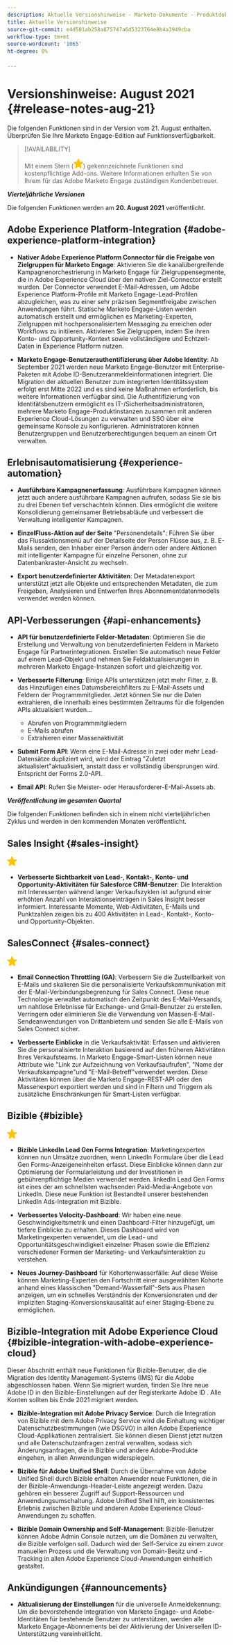 ```yaml
---
description: Aktuelle Versionshinweise - Marketo-Dokumente - Produktdokumentation
title: Aktuelle Versionshinweise
source-git-commit: e4d581ab258a875747a6d5323764e8b4a3949cba
workflow-type: tm+mt
source-wordcount: '1065'
ht-degree: 0%

---
```


# Versionshinweise: August 2021 {#release-notes-aug-21}

Die folgenden Funktionen sind in der Version vom 21. August enthalten. Überprüfen Sie Ihre Marketo Engage-Edition auf Funktionsverfügbarkeit.

>[!AVAILABILITY]
>
>Mit einem Stern (![](assets/yellow-star.png)) gekennzeichnete Funktionen sind kostenpflichtige Add-ons. Weitere Informationen erhalten Sie von Ihrem für das Adobe Marketo Engage zuständigen Kundenbetreuer.

**_Vierteljährliche Versionen_**

Die folgenden Funktionen werden am **20. August 2021** veröffentlicht.

## Adobe Experience Platform-Integration {#adobe-experience-platform-integration}

* **Nativer Adobe Experience Platform Connector für die Freigabe von Zielgruppen für Marketo Engage**: Aktivieren Sie die kanalübergreifende Kampagnenorchestrierung in Marketo Engage für Zielgruppensegmente, die in Adobe Experience Cloud über den nativen Ziel-Connector erstellt wurden. Der Connector verwendet E-Mail-Adressen, um Adobe Experience Platform-Profile mit Marketo Engage-Lead-Profilen abzugleichen, was zu einer sehr präzisen Segmentfreigabe zwischen Anwendungen führt. Statische Marketo Engage-Listen werden automatisch erstellt und ermöglichen es Marketing-Experten, Zielgruppen mit hochpersonalisiertem Messaging zu erreichen oder Workflows zu initiieren. Aktivieren Sie Zielgruppen, indem Sie ihren Konto- und Opportunity-Kontext sowie vollständigere und Echtzeit-Daten in Experience Platform nutzen.

* **Marketo Engage-Benutzerauthentifizierung über Adobe Identity**: Ab September 2021 werden neue Marketo Engage-Benutzer mit Enterprise-Paketen mit Adobe ID-Benutzeranmeldeinformationen integriert. Die Migration der aktuellen Benutzer zum integrierten Identitätssystem erfolgt erst Mitte 2022 und es sind keine Maßnahmen erforderlich, bis weitere Informationen verfügbar sind. Die Authentifizierung von Identitätsbenutzern ermöglicht es IT-/Sicherheitsadministratoren, mehrere Marketo Engage-Produktinstanzen zusammen mit anderen Experience Cloud-Lösungen zu verwalten und SSO über eine gemeinsame Konsole zu konfigurieren. Administratoren können Benutzergruppen und Benutzerberechtigungen bequem an einem Ort verwalten.

## Erlebnisautomatisierung {#experience-automation}

* **Ausführbare Kampagnenerfassung**: Ausführbare Kampagnen können jetzt auch andere ausführbare Kampagnen aufrufen, sodass Sie sie bis zu drei Ebenen tief verschachteln können. Dies ermöglicht die weitere Konsolidierung gemeinsamer Betriebsabläufe und verbessert die Verwaltung intelligenter Kampagnen.

* **EinzelFluss-Aktion auf der Seite** &quot;Personendetails&quot;: Führen Sie über das Flussaktionsmenü auf der Detailseite der Person Flüsse aus, z. B. E-Mails senden, den Inhaber einer Person ändern oder andere Aktionen mit intelligenter Kampagne für einzelne Personen, ohne zur Datenbankraster-Ansicht zu wechseln.

* **Export benutzerdefinierter Aktivitäten**: Der Metadatenexport unterstützt jetzt alle Objekte und entsprechenden Metadaten, die zum Freigeben, Analysieren und Entwerfen Ihres Abonnementdatenmodells verwendet werden können.

## API-Verbesserungen {#api-enhancements}

* **API für benutzerdefinierte Felder-Metadaten**: Optimieren Sie die Erstellung und Verwaltung von benutzerdefinierten Feldern in Marketo Engage für Partnerintegrationen. Erstellen Sie automatisch neue Felder auf einem Lead-Objekt und nehmen Sie Feldaktualisierungen in mehreren Marketo Engage-Instanzen sofort und gleichzeitig vor.

* **Verbesserte Filterung**: Einige APIs unterstützen jetzt mehr Filter, z. B. das Hinzufügen eines Datumsbereichfilters zu E-Mail-Assets und Feldern der Programmmitglieder. Jetzt können Sie nur die Daten extrahieren, die innerhalb eines bestimmten Zeitraums für die folgenden APIs aktualisiert wurden...
   * Abrufen von Programmmitgliedern
   * E-Mails abrufen
   * Extrahieren einer Massenaktivität

* **Submit Form API**: Wenn eine E-Mail-Adresse in zwei oder mehr Lead-Datensätze dupliziert wird, wird der Eintrag &quot;Zuletzt aktualisiert&quot;aktualisiert, anstatt dass er vollständig übersprungen wird. Entspricht der Forms 2.0-API.

* **Email API**: Rufen Sie Meister- oder Herausforderer-E-Mail-Assets ab.

**_Veröffentlichung im gesamten Quartal_**

Die folgenden Funktionen befinden sich in einem nicht vierteljährlichen Zyklus und werden in den kommenden Monaten veröffentlicht.

## Sales Insight {#sales-insight}

![(Stern)](assets/yellow-star.png)

* **Verbesserte Sichtbarkeit von Lead-, Kontakt-, Konto- und Opportunity-Aktivitäten für Salesforce CRM-Benutzer**: Die Interaktion mit Interessenten während langer Verkaufszyklen ist aufgrund einer erhöhten Anzahl von Interaktionseinträgen in Sales Insight besser informiert. Interessante Momente, Web-Aktivitäten, E-Mails und Punktzahlen zeigen bis zu 400 Aktivitäten in Lead-, Kontakt-, Konto- und Opportunity-Objekten.

## SalesConnect {#sales-connect}

![(Stern)](assets/yellow-star.png)

* **Email Connection Throttling (GA)**: Verbessern Sie die Zustellbarkeit von E-Mails und skalieren Sie die personalisierte Verkaufskommunikation mit der E-Mail-Verbindungsbegrenzung für Sales Connect. Diese neue Technologie verwaltet automatisch den Zeitpunkt des E-Mail-Versands, um nahtlose Erlebnisse für Exchange- und Gmail-Benutzer zu erstellen. Verringern oder eliminieren Sie die Verwendung von Massen-E-Mail-Sendeanwendungen von Drittanbietern und senden Sie alle E-Mails von Sales Connect sicher.

* **Verbesserte Einblicke** in die Verkaufsaktivität: Erfassen und aktivieren Sie die personalisierte Interaktion basierend auf den früheren Aktivitäten Ihres Verkaufsteams. In Marketo Engage-Smart-Listen können neue Attribute wie &quot;Link zur Aufzeichnung von Verkaufsaufrufen&quot;, &quot;Name der Verkaufskampagne&quot;und &quot;E-Mail-Betreff&quot;verwendet werden.  Diese Aktivitäten können über die Marketo Engage-REST-API oder den Massenexport exportiert werden und sind in Filtern und Triggern als zusätzliche Einschränkungen für Smart-Listen verfügbar.

## Bizible {#bizible}

![](assets/yellow-star.png)

* **Bizible LinkedIn Lead Gen Forms Integration**: Marketingexperten können nun Umsätze zuordnen, wenn LinkedIn Formulare über die Lead Gen Forms-Anzeigeneinheiten erfasst. Diese Einblicke können dann zur Optimierung der Formularleistung und der Investitionen in gebührenpflichtige Medien verwendet werden. linkedIn Lead Gen Forms ist eines der am schnellsten wachsenden Paid-Media-Angebote von LinkedIn. Diese neue Funktion ist Bestandteil unserer bestehenden LinkedIn Ads-Integration mit Bizible. 
 
* **Verbessertes Velocity-Dashboard**: Wir haben eine neue Geschwindigkeitsmetrik und einen Dashboard-Filter hinzugefügt, um tiefere Einblicke zu erhalten. Dieses Dashboard wird von Marketingexperten verwendet, um die Lead- und Opportunitätsgeschwindigkeit einzelner Phasen sowie die Effizienz verschiedener Formen der Marketing- und Verkaufsinteraktion zu verstehen.

* **Neues Journey-Dashboard** für Kohortenwasserfälle: Auf diese Weise können Marketing-Experten den Fortschritt einer ausgewählten Kohorte anhand eines klassischen &quot;Demand-Wasserfall&quot;-Sets aus Phasen anzeigen, um ein schnelles Verständnis der Konversionsraten und der impliziten Staging-Konversionskausalität auf einer Staging-Ebene zu ermöglichen.

## Bizible-Integration mit Adobe Experience Cloud {#bizible-integration-with-adobe-experience-cloud}

Dieser Abschnitt enthält neue Funktionen für Bizible-Benutzer, die die Migration des Identity Management-Systems (IMS) für die Adobe abgeschlossen haben. Wenn Sie migriert wurden, finden Sie Ihre neue Adobe ID in den Bizible-Einstellungen auf der Registerkarte Adobe ID . Alle Konten sollten bis Ende 2021 migriert werden.

* **Bizible-Integration mit Adobe Privacy Service**: Durch die Integration von Bizible mit dem Adobe Privacy Service wird die Einhaltung wichtiger Datenschutzbestimmungen (wie DSGVO) in allen Adobe Experience Cloud-Applikationen zentralisiert. Sie können diesen Dienst jetzt nutzen und alle Datenschutzanfragen zentral verwalten, sodass sich Änderungsanfragen, die in Bizible und andere Adobe-Produkte eingehen, in allen Anwendungen widerspiegeln.

* **Bizible für Adobe Unified Shell**: Durch die Übernahme von Adobe Unified Shell durch Bizible erhalten Anwender neue Funktionen, die in der Bizible-Anwendungs-Header-Leiste angezeigt werden. Dazu gehören ein besserer Zugriff auf Support-Ressourcen und Anwendungsumschaltung. Adobe Unified Shell hilft, ein konsistentes Erlebnis zwischen Bizible und anderen Adobe Experience Cloud-Anwendungen zu schaffen.

* **Bizible Domain Ownership and Self-Management**: Bizible-Benutzer können Adobe Admin Console nutzen, um die Domänen zu verwalten, die Bizible verfolgen soll. Dadurch wird der Self-Service zu einem zuvor manuellen Prozess und die Verwaltung von Domain-Besitz und -Tracking in allen Adobe Experience Cloud-Anwendungen einheitlich gestaltet.

## Ankündigungen {#announcements}

* **Aktualisierung der Einstellungen** für die universelle Anmeldekennung: Um die bevorstehende Integration von Marketo Engage- und Adobe-Identitäten für bestehende Benutzer zu unterstützen, werden alle Marketo Engage-Abonnements bei der Aktivierung der Universellen ID-Unterstützung vereinheitlicht.
